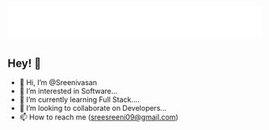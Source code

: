 <h1 align="center">
  <img src="https://raw.githubusercontent.com/Sreenivasan13/thisissreeni/master/name.svg" alt="Sreenivasan A" />
</h1>

## Hey! 👋

- 👋 Hi, I’m @Sreenivasan
- 👀 I’m interested in Software...
- 🌱 I’m currently learning Full Stack....
- 💞️ I’m looking to collaborate on Developers...
- 📫 How to reach me (sreesreeni09@gmail.com)

<!---
Sreenivasan13/Sreenivasan13 is a ✨ special ✨ repository because its `README.md` (this file) appears on your GitHub profile.
You can click the Preview link to take a look at your changes.
--->

